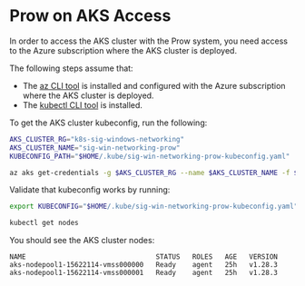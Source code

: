 # Prow on AKS Access

In order to access the AKS cluster with the Prow system, you need access to the Azure subscription where the AKS cluster is deployed.

The following steps assume that:

* The [az CLI tool](https://learn.microsoft.com/en-us/cli/azure/install-azure-cli#install) is installed and configured with the Azure subscription where the AKS cluster is deployed.
* The [kubectl CLI tool](https://kubernetes.io/docs/tasks/tools/#kubectl) is installed.

To get the AKS cluster kubeconfig, run the following:

```bash
AKS_CLUSTER_RG="k8s-sig-windows-networking"
AKS_CLUSTER_NAME="sig-win-networking-prow"
KUBECONFIG_PATH="$HOME/.kube/sig-win-networking-prow-kubeconfig.yaml"

az aks get-credentials -g $AKS_CLUSTER_RG --name $AKS_CLUSTER_NAME -f $KUBECONFIG_PATH
```

Validate that kubeconfig works by running:

```bash
export KUBECONFIG="$HOME/.kube/sig-win-networking-prow-kubeconfig.yaml"

kubectl get nodes
```

You should see the AKS cluster nodes:

```shell
NAME                                STATUS   ROLES   AGE   VERSION
aks-nodepool1-15622114-vmss000000   Ready    agent   25h   v1.28.3
aks-nodepool1-15622114-vmss000001   Ready    agent   25h   v1.28.3
```
